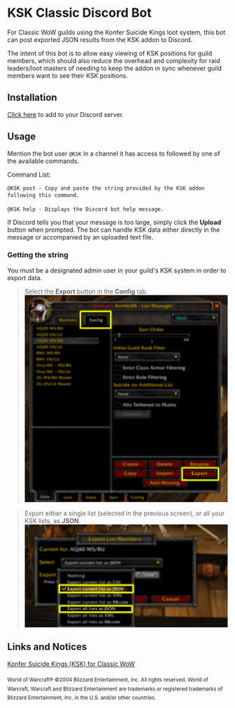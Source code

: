 # KSK Classic Discord Bot
For Classic WoW guilds using the Konfer Suicide Kings loot system, this bot can post exported JSON results from the KSK addon to Discord.

The intent of this bot is to allow easy viewing of KSK positions for guild members, which should also reduce the overhead and complexity for raid leaders/loot masters of needing to keep the addon in sync whenever guild members want to see their KSK positions.

## Installation
[Click here](https://discord.com/api/oauth2/authorize?client_id=807655262961532938&permissions=26624&scope=bot) to add to your Discord server.

## Usage

Mention the bot user `@KSK` in a channel it has access to followed by one of the available commands.

Command List:
```
@KSK post - Copy and paste the string provided by the KSK addon following this command.

@KSK help - Displays the Discord bot help message.
```

If Discord tells you that your message is too large, simply click the **Upload** button when prompted. The bot can handle KSK data either directly in the message or accompanied by an uploaded text file.

### Getting the string

You must be a designated admin user in your guild's KSK system in order to export data.

>Select the **Export** button in the **Config** tab.
![](images/ksk1.jpg)


>Export either a single list (selected in the previous screen), or all your KSK lists, as **JSON**.
![](images/ksk2.jpg)


## Links and Notices

[Konfer Suicide Kings (KSK) for Classic WoW](https://www.curseforge.com/wow/addons/ksk-classic)

<sub>World of Warcraft®
©2004 Blizzard Entertainment, Inc. All rights reserved. World of Warcraft, Warcraft and Blizzard Entertainment are trademarks or registered trademarks of Blizzard Entertainment, Inc. in the U.S. and/or other countries.</sub>
